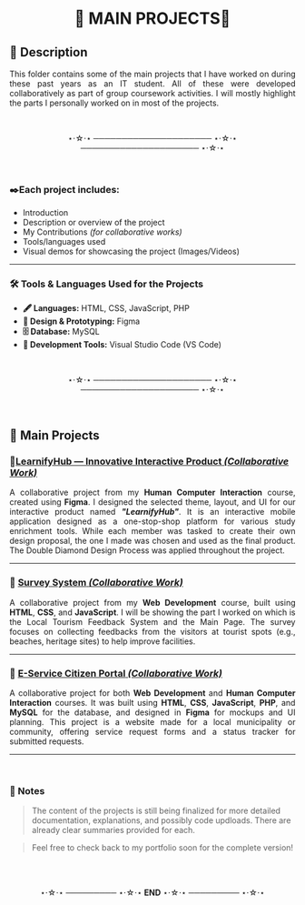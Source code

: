 <h1 align="center""><b>🌟 MAIN PROJECTS🌟</b></h1>

## 📄 Description

<p align="justify">This folder contains some of the main projects that I have worked on during these past years as an IT student. All of these were developed collaboratively as part of group coursework activities. I will mostly highlight the parts I personally worked on in most of the projects.</p>

<br>
<p align="center">⋆⋅☆⋅⋆ ───────────────────── ⋆⋅☆⋅⋆ ───────────────────── ⋆⋅☆⋅⋆</p>
<br>

### ✒️Each project includes:
- Introduction
- Description or overview of the project
- My Contributions *(for collaborative works)*
- Tools/languages used  
- Visual demos for showcasing the project (Images/Videos)

---

### 🛠 Tools & Languages Used for the Projects
- **🖋️ Languages:** HTML, CSS, JavaScript, PHP
- **🎨 Design & Prototyping:** Figma
- **🗄️ Database:** MySQL
- **🧰 Development Tools:** Visual Studio Code (VS Code)

<br>
<p align="center">⋆⋅☆⋅⋆ ───────────────────── ⋆⋅☆⋅⋆ ───────────────────── ⋆⋅☆⋅⋆</p>
<br>


## 🚀 Main Projects

### 📍[**LearnifyHub — Innovative Interactive Product** *(Collaborative Work)*](https://github.com/mine1y0u/My-Portfolio/tree/main/main-projects/1.%20LearnifyHub)

<p align="justify">A collaborative project from my <b>Human Computer Interaction</b> course, created using <b>Figma</b>. I designed the selected theme, layout, and UI for our interactive product named <b><i>"LearnifyHub"</i></b>. It is an interactive mobile application designed as a one-stop-shop platform for various study enrichment tools. While each member was tasked to create their own design proposal, the one I made was chosen and used as the final product. The Double Diamond Design Process was applied throughout the project.</p>

---

### 📍 [**Survey System** *(Collaborative Work)*](https://github.com/mine1y0u/My-Portfolio/tree/main/main-projects/2.%20Survey%20System)

<p align="justify">A collaborative project from my <b>Web Development</b> course, built using <b>HTML</b>, <b>CSS</b>, and <b>JavaScript</b>. I will be showing the part I worked on which is the Local Tourism Feedback System and the Main Page. The survey focuses on collecting feedbacks from the visitors at tourist spots (e.g., beaches, heritage sites) to help improve facilities.</p>

---

### 📍 [**E-Service Citizen Portal** *(Collaborative Work)*](https://github.com/mine1y0u/My-Portfolio/tree/main/main-projects/3.%20E-Service%20Citizen%20Portal)

<p align="justify">A collaborative project for both <b>Web Development</b> and <b>Human Computer Interaction</b> courses. It was built using <b>HTML</b>, <b>CSS</b>, <b>JavaScript</b>, <b>PHP</b>, and <b>MySQL</b> for the database, and designed in <b>Figma</b> for mockups and UI planning. This project is a website made for a local municipality or community, offering service request forms and a status tracker for submitted requests.</p>

 ---

<br>

### 📌 Notes
> The content of the projects is still being finalized for more detailed documentation, explanations, and possibly code updloads. There are already clear summaries provided for each. 

>Feel free to check back to my portfolio soon for the complete version! 

<br><br>
<p align="center">⋆⋅☆⋅⋆ ───────── ⋆⋅☆⋅⋆ <b>END</b> ⋆⋅☆⋅⋆ ───────── ⋆⋅☆⋅⋆</p>
<br>
